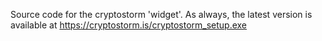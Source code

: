 Source code for the cryptostorm 'widget'.
As always, the latest version is available at https://cryptostorm.is/cryptostorm_setup.exe
